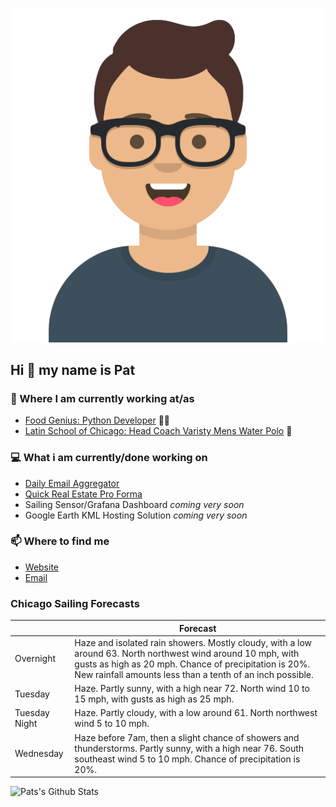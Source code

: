 [![Social banner for p-j-falconer](https://raw.githubusercontent.com/P-J-FALCONER/P-J-FALCONER/master/assets/avataaars.svg)](https://patfalconer.com/)
## Hi :wave: my name is Pat

### 💼 Where I am currently working at/as
- [Food Genius: Python Developer](https://getfoodgenius.com/) 🍔🐍
- [Latin School of Chicago: Head Coach Varisty Mens Water Polo](https://www.latinschool.org/) 🤽


### 💻 What i am currently/done working on
 - [Daily Email Aggregator](https://github.com/P-J-FALCONER/dott_daily_mail)
 - [Quick Real Estate Pro Forma](https://github.com/P-J-FALCONER/henry)
 - Sailing Sensor/Grafana Dashboard *coming very soon*
 - Google Earth KML Hosting Solution *coming very soon*

### 📫 Where to find me
 - [Website](https://patfalconer.com/)
 - [Email](mailto:patrick.j.falconer@gmail.com)


### Chicago Sailing Forecasts
|   | Forecast  |
|---|---|
| Overnight | Haze and isolated rain showers. Mostly cloudy, with a low around 63. North northwest wind around 10 mph, with gusts as high as 20 mph. Chance of precipitation is 20%. New rainfall amounts less than a tenth of an inch possible. |
| Tuesday | Haze. Partly sunny, with a high near 72. North wind 10 to 15 mph, with gusts as high as 25 mph. |
| Tuesday Night | Haze. Partly cloudy, with a low around 61. North northwest wind 5 to 10 mph. |
| Wednesday | Haze before 7am, then a slight chance of showers and thunderstorms. Partly sunny, with a high near 76. South southeast wind 5 to 10 mph. Chance of precipitation is 20%. |

![Pats's Github Stats](https://github-readme-stats.vercel.app/api?username=p-j-falconer&show_icons=true&theme=radical)
